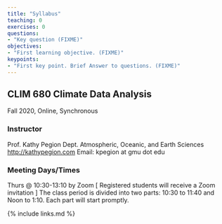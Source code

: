 ```yaml
---
title: "Syllabus"
teaching: 0
exercises: 0
questions:
- "Key question (FIXME)"
objectives:
- "First learning objective. (FIXME)"
keypoints:
- "First key point. Brief Answer to questions. (FIXME)"
---
```


## CLIM 680 Climate Data Analysis
Fall 2020, Online, Synchronous

### Instructor
Prof. Kathy Pegion
Dept. Atmospheric, Oceanic, and Earth Sciences
http://kathypegion.com
Email: kpegion at gmu dot edu

### Meeting Days/Times
Thurs @ 10:30-13:10 by Zoom [ Registered students will receive a Zoom invitation ]
The class period is divided into two parts: 10:30 to 11:40 and Noon to 1:10.  Each part will start promptly.

{% include links.md %}

